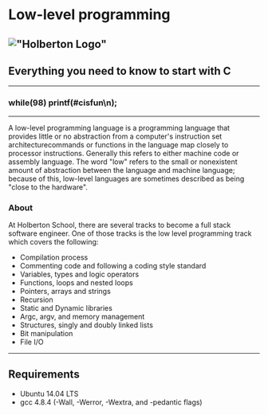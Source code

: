 # Low-level programming

!["Holberton Logo"](https://www.holbertonschool.com/holberton-logo-twitter-card.png)
---
## Everything you need to know to start with C
---
### while(98) printf(#cisfun\n);
---
A low-level programming language is a programming language that provides little or no abstraction from a computer's instruction set architecturecommands or functions in the language map closely to processor instructions. Generally this refers to either machine code or assembly language. The word "low" refers to the small or nonexistent amount of abstraction between the language and machine language; because of this, low-level languages are sometimes described as being "close to the hardware".
### About
At Holberton School, there are several tracks to become a full stack software engineer. One of those tracks is the low level programming track which covers the following:
- Compilation process
- Commenting code and following a coding style standard
- Variables, types and logic operators
- Functions, loops and nested loops
- Pointers, arrays and strings
- Recursion
- Static and Dynamic libraries
- Argc, argv, and memory management
- Structures, singly and doubly linked lists
- Bit manipulation
- File I/O
---
## Requirements
* Ubuntu 14.04 LTS
* gcc 4.8.4 (-Wall, -Werror, -Wextra, and -pedantic flags)

